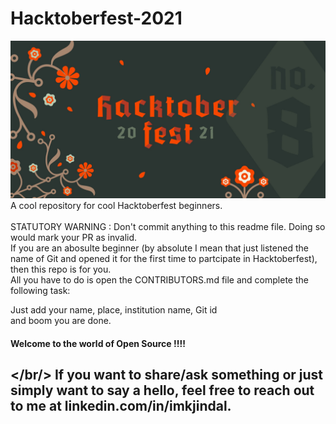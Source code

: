 # Hacktoberfest-2021
![logo](image.jpg) <br/>
A cool repository for cool Hacktoberfest beginners. <br/> <br/>
STATUTORY WARNING : Don't commit anything to this readme file. Doing so would mark your PR as invalid.<br/>
If you are an abosulte beginner (by absolute I mean that just listened the name of Git and opened it for the first time to partcipate in Hacktoberfest), then this repo is for you. <br/>
All you have to do is open the CONTRIBUTORS.md file and complete the following task:  

  Just add your name, place, institution name, Git id <br/>and boom you are done.<br/>
 #### Welcome to the world of Open Source !!!!
 
 ## </br/> If you want to share/ask something or just simply want to say a hello, feel free to reach out to me at linkedin.com/in/imkjindal. <br/>
 
  
